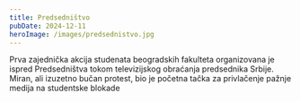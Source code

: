 ```yaml
---
title: Predsedništvo
pubDate: 2024-12-11
heroImage: /images/predsednistvo.jpg
---
```


Prva zajednička akcija studenata beogradskih fakulteta organizovana je ispred Predsedništva tokom televizijskog obraćanja predsednika Srbije. Miran, ali izuzetno bučan protest, bio je početna tačka za privlačenje pažnje medija na studentske blokade
